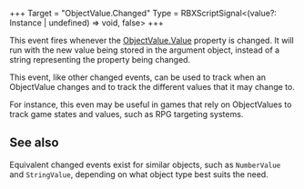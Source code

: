 +++
Target = "ObjectValue.Changed"
Type = RBXScriptSignal<(value?: Instance | undefined) => void, false>
+++

This event fires whenever the [ObjectValue.Value](https://developer.roblox.com/api-reference/property/ObjectValue/Value) property is changed. It will run with the new value being stored in the argument object, instead of a string representing the property being changed.This event, like other changed events, can be used to track when an ObjectValue changes and to track the different values that it may change to.For instance, this even may be useful in games that rely on ObjectValues to track game states and values, such as RPG  targeting systems.## See alsoEquivalent changed events exist for similar objects, such as `NumberValue` and `StringValue`, depending on what object type best suits the need.